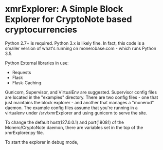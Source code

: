 xmrExplorer: A Simple Block Explorer for CryptoNote based cryptocurrencies
=========================
Python 2.7+ is required.
Python 3.x is likely fine.  In fact, this code is a smaller version of what's running on monerobase.com - which runs Python 3.5.

Python External libraries in use:
* Requests
* Flask
* Flask-Caching 

Gunicorn, Supervisor, and VirtualEnv are suggested.
Supervisor config files are located in the "examples" directory.  There are two config files - one that just maintains the block explorer - and another that manages a "monerod" daemon.
The example config files assume that you're running in a virtualenv under /srv/xmrExplorer and using gunicorn to serve the site.

To change the default host(127.0.0.1) and port(18081) of the Monero/CryptoNote daemon, there are variables set in the top of the xmrExplorer.py file.

To start the explorer in debug mode, 
